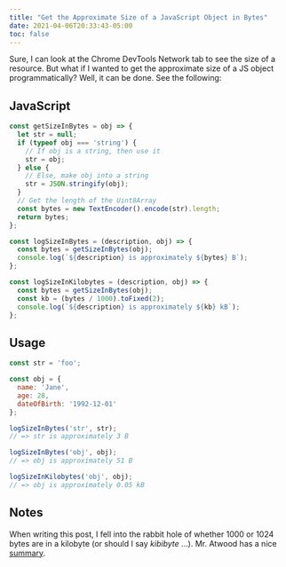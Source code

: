 ```yaml
---
title: "Get the Approximate Size of a JavaScript Object in Bytes"
date: 2021-04-06T20:33:43-05:00
toc: false
---
```


Sure, I can look at the Chrome DevTools Network tab to see the size of a resource. But what if I wanted to get the approximate size of a JS object programmatically? Well, it can be done. See the following:

<!--more-->

## JavaScript

```js
const getSizeInBytes = obj => {
  let str = null;
  if (typeof obj === 'string') {
    // If obj is a string, then use it
    str = obj;
  } else {
    // Else, make obj into a string
    str = JSON.stringify(obj);
  }
  // Get the length of the Uint8Array
  const bytes = new TextEncoder().encode(str).length;
  return bytes;
};

const logSizeInBytes = (description, obj) => {
  const bytes = getSizeInBytes(obj);
  console.log(`${description} is approximately ${bytes} B`);
};

const logSizeInKilobytes = (description, obj) => {
  const bytes = getSizeInBytes(obj);
  const kb = (bytes / 1000).toFixed(2);
  console.log(`${description} is approximately ${kb} kB`);
};
```

## Usage

```js
const str = 'foo';

const obj = {
  name: 'Jane',
  age: 28,
  dateOfBirth: '1992-12-01'
};

logSizeInBytes('str', str);
// => str is approximately 3 B

logSizeInBytes('obj', obj);
// => obj is approximately 51 B

logSizeInKilobytes('obj', obj);
// => obj is approximately 0.05 kB
```

## Notes

When writing this post, I fell into the rabbit hole of whether 1000 or 1024 bytes are in a kilobyte (or should I say _kibibyte_ ...). Mr. Atwood has a nice [summary](https://blog.codinghorror.com/gigabyte-decimal-vs-binary/).
